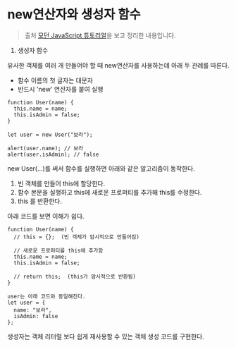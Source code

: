 # new연산자와 생성자 함수

> 출처 [모던 JavaScript 튜토리얼](https://ko.javascript.info/)을 보고 정리한 내용입니다.

1. 생성자 함수

유사한 객체를 여러 개 만들어야 할 때 new연산자를 사용하는데 아래 두 관례를 따른다.

-   함수 이름의 첫 글자는 대문자
-   반드시 'new' 연산자를 붙여 실행

```
function User(name) {
  this.name = name;
  this.isAdmin = false;
}

let user = new User("보라");

alert(user.name); // 보라
alert(user.isAdmin); // false
```

new User(...)를 써서 함수를 실행하면 아래와 같은 알고리즘이 동작한다.

1. 빈 객체를 만들어 this에 할당한다.
2. 함수 본문을 실행하고 this에 새로운 프로퍼티를 추가해 this를 수정한다.
3. this 를 반환한다.

아래 코드를 보면 이해가 쉽다.

```
function User(name) {
  // this = {};  (빈 객체가 암시적으로 만들어짐)

  // 새로운 프로퍼티를 this에 추가함
  this.name = name;
  this.isAdmin = false;

  // return this;  (this가 암시적으로 반환됨)
}

user는 아래 코드와 동일해진다.
let user = {
  name: "보라",
  isAdmin: false
};
```

생성자는 객체 리터럴 보다 쉽게 재사용할 수 있는 객체 생성 코드를 구현한다.
